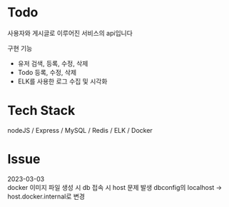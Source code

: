 # Todo
사용자와 게시글로 이루어진 서비스의 api입니다

구현 기능
- 유저 검색, 등록, 수정, 삭제
- Todo 등록, 수정, 삭제
- ELK를 사용한 로그 수집 및 시각화

# Tech Stack 
nodeJS / Express / MySQL / Redis / ELK / Docker

# Issue
2023-03-03  
docker 이미지 파일 생성 시 db 접속 시 host 문제 발생 dbconfig의 localhost -> host.docker.internal로 변경 
